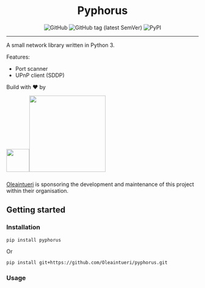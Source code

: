 <h1 align="center">Pyphorus</h1>

<p align="center">
    <img alt="GitHub" src="https://img.shields.io/github/license/Oleaintueri/pyphorus?style=flat-square">
    <img alt="GitHub tag (latest SemVer)" src="https://img.shields.io/github/v/tag/Oleaintueri/pyphorus?style=flat-square">
    <img alt="PyPI" src="https://img.shields.io/pypi/v/pyphorus?style=flat-square">
</p>

---

A small network library written in Python 3.

Features:
 - Port scanner
 - UPnP client (SDDP)

Build with :heart: by 

<a href="https://oleaintueri.com"><img src="https://oleaintueri.com/images/oliv.svg" width="60px"/><img width="200px" style="padding-bottom: 10px" src="https://oleaintueri.com/images/oleaintueri.svg"/></a>

[Oleaintueri](https://oleaintueri.com) is sponsoring the development and maintenance of this project within their organisation.


## Getting started

### Installation

    pip install pyphorus
    
Or
    
    pip install git+https://github.com/Oleaintueri/pyphorus.git

### Usage

    
